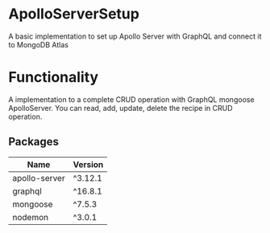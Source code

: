 
# ApolloServerSetup
A basic implementation to set up Apollo Server with GraphQL and connect it to MongoDB Atlas

# Functionality 
A implementation to a complete CRUD operation with GraphQL mongoose ApolloServer. You can read, add, update, delete the recipe in CRUD operation. 

## Packages

| Name             | Version                                                                |
| ----------------- | ------------------------------------------------------------------ |
| apollo-server | ^3.12.1 |
| graphql | ^16.8.1 |
| mongoose | ^7.5.3 |
| nodemon | ^3.0.1 |

